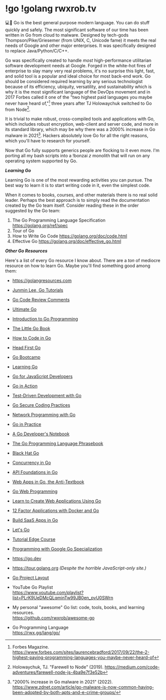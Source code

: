 # !go !golang rwxrob.tv

💻💨 Go is the best general purpose modern language. You can do stuff quickly and safely. The most significant software of our time has been written in Go from cloud to malware. Designed by tech-gods Thompson/Pike/Griesemer (from UNIX, C, Unicode fame) it meets the real needs of Google and other major enterprises. It was specifically designed to replace Java/Python/C/C++.

Go was specifically created to handle *most* high-performance utilitarian software development needs at Google. Forged in the white-hot fires of enterprise to slay many very real problems, it's no surprise this light, fast, and solid tool is a popular and ideal choice for most back-end work. Go should be considered required learning by any serious technologist because of its efficiency, ubiquity, versatility, and sustainability which is why it is the most significant language of the DevOps movement and in 2017 Forbes called it one of the "two highest paid languages you maybe never have heard of,"[^1] three years after TJ Holowaychuk switched to Go from Node[^2].

[^1]: Forbes Magazine. <https://www.forbes.com/sites/laurencebradford/2017/09/22/the-2-highest-paying-programming-languages-you-maybe-never-heard-of>

[^2]: Holowaychuk, TJ. "Farewell to Node" (2019). <https://medium.com/code-adventures/farewell-node-js-4ba9e7f3e52b>

It is trivial to make robust, cross-compiled tools and applications with Go, which includes robust encryption, web-client and server code, and more in its standard library, which may be why there was a 2000% increase in Go malware in 2021[^3]. Hackers absolutely love Go for all the right reasons, which you'll have to research for yourself.

[^3]: "2000% increase in Go malware in 2021" (2022). <https://www.zdnet.com/article/go-malware-is-now-common-having-been-adopted-by-both-apts-and-e-crime-groups/>

Now that Go fully supports generics people are flocking to it even more. I'm porting all my bash scripts into a !bonzai *z* monolith that will run on any operating system supported by Go.

***Learning Go***

Learning Go is one of the most rewarding activities you can pursue. The best way to learn it is to start writing code in it, even the simplest code.

When it comes to books, courses, and other materials there is no real solid leader. Perhaps the best approach is to simply read the documentation created by the Go team itself. Consider reading these in the order suggested by the Go team:

1. The Go Programming Language Specification <https://golang.org/ref/spec>
1. Tour of Go
1. How to Write Go Code <https://golang.org/doc/code.html>
1. Effective Go <https://golang.org/doc/effective_go.html>

***Other Go Resources***

Here's a list of every Go resource I know about. There are a *ton* of mediocre resource on how to learn Go. Maybe you'll find something good among them:

* <https://golangresources.com>
* [Junmin Lee, Go Tutorials](https://www.youtube.com/channel/UC-JTtk2nEdWPZTUDOPwEYbg)
* [Go Code Review Comments](https://github.com/golang/go/wiki/CodeReviewComments)
* [Ultimate Go](https://github.com/betty200744/ultimate-go)
* [Introduction to Go Programming](https://www.golang-book.com/)
* [The Little Go Book](https://openmymind.net/The-Little-Go-Book)
* [How to Code in
  Go](https://www.digitalocean.com/community/books/how-to-code-in-go-ebook)
* [Head First Go](https://headfirstgo.com)
* [Go Bootcamp](http://www.golangbootcamp.com/)
* [Learning Go](http://www.miek.nl/go)
* [Go for JavaScript Developers](https://github.com/pazams/go-for-javascript-developers)
* [Go in Action](https://www.manning.com/books/go-in-action)
* [Test-Driven Development with Go](https://leanpub.com/golang-tdd)
* [Go Secure Coding Practices](https://checkmarx.gitbooks.io/go-scp/content/)
* [Network Programming with Go](https://www.apress.com/us/book/9781484226919)
* [Go in Practice](https://www.manning.com/books/go-in-practice)
* [A Go Developer's Notebook](https://leanpub.com/GoNotebook/)
* [The Go Programming Language Phrasebook](https://www.informit.com/store/go-programming-language-phrasebook-9780321817143)
* [Black Hat Go](https://nostarch.com/blackhatgo)
* [Concurrency in Go](https://www.oreilly.com/library/view/concurrency-in-go/9781491941294/)
* [API Foundations in Go](https://leanpub.com/api-foundations)
* [Web Apps in Go, the Anti-Textbook](https://github.com/thewhitetulip/web-dev-golang-anti-textbook)
* [Go Web Programming](https://www.manning.com/books/go-web-programming)
* [Learn to Create Web Applications Using Go](https://www.usegolang.com/)
* [12 Factor Applications with Docker and Go](https://leanpub.com/12fa-docker-golang)
* [Build SaaS Apps in Go](https://buildsaasappingo.com)
* [Let's Go](https://lets-go.alexedwards.net/)
* [Tutorial Edge Course](https://tutorialedge.net/course/golang/)
* [Programming with Google Go Specialization](https://www.coursera.org/specializations/google-golang/)
* <https://go.dev>
* <https://tour.golang.org> *(Despite the horrible JavaScript-only site.)*
* [Go Project Layout](https://medium.com/golang-learn/go-project-layout-e5213cdcfaa2)


* YouTube Go Playlist  
  <https://www.youtube.com/playlist?list=PLrK9UeDMcQLqminTw99JB0en_pvU0SWrn>

* My personal "awesome" Go list: code, tools, books, and learning resources.  
  <https://github.com/rwxrob/awesome-go>
 
* Go Programming Language  
  <https://rwx.gg/lang/go/>
